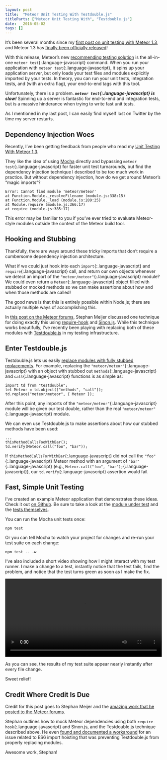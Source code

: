 ```yaml
---
layout: post
title:  "Meteor Unit Testing With Testdouble.js"
titleParts: ["Meteor Unit Testing With", "Testdouble.js"]
date:   2016-05-02
tags: []
---
```


It’s been several months since my [first post on unit testing with Meteor 1.3](http://blog.east5th.co/2015/12/21/unit-testing-with-meteor-1.3/), and Meteor 1.3 has [finally been officially released](http://info.meteor.com/blog/announcing-meteor-1.3)!

With this release, Meteor’s new [recommending testing solution](http://guide.meteor.com/testing.html) is the all-in-one `meteor test`{:.language-javascript} command. When you run your application with `meteor test`{:.language-javascript}, it spins up your application server, but only loads your test files and modules explicitly imported by your tests. In theory, you can run your unit tests, integration tests, and (with an extra flag), your end-to-end tags with this tool.

Unfortunately, there is a problem. ___`meteor test`{:.language-javascript} is slow!___ Spinning up a server is fantastic for end-to-end and integration tests, but is a massive hinderance when trying to write fast unit tests.

As I mentioned in my last post, I can easily find myself lost on Twitter by the time my server restarts.

## Dependency Injection Woes

Recently, I’ve been getting feedback from people who read my [Unit Testing With Meteor 1.3](http://blog.east5th.co/2015/12/21/unit-testing-with-meteor-1.3/).

They like the idea of using [Mocha](https://mochajs.org/) directly and bypassing `meteor test`{:.language-javascript} for faster unit test turnarounds, but find the dependency injection technique I described to be too much work in practice. But without dependency injection, how do we get around Meteor’s “magic imports”?

<pre class="language-javascript"><code class="language-javascript">Error: Cannot find module 'meteor/meteor'
at Function.Module._resolveFilename (module.js:338:15)
at Function.Module._load (module.js:289:25)
at Module.require (module.js:366:17)
at require (module.js:385:17)
</code></pre>

This error may be familiar to you if you’ve ever tried to evaluate Meteor-style modules outside the context of the Meteor build tool. 

## Hooking and Stubbing

Thankfully, there are ways around these tricky imports that don’t require a cumbersome dependency injection architecture.

What if we could just hook into each `import`{:.language-javascript} and `require`{:.language-javascript} call, and return our own objects whenever we detect an import of the `"meteor/meteor"`{:.language-javascript} module? We could even return a `Meteor`{:.language-javascript} object filled with stubbed or mocked methods so we can make assertions about how and when those methods are called!

The good news is that this is entirely possible within Node.js; there are actually multiple ways of accomplishing this.

In [this post on the Meteor forums](https://forums.meteor.com/t/meteor-1-3-testing-with-meteor-meteor-x-package-imports/21009), Stephan Meijer discussed one technique for doing exactly this using [require-hook](https://www.npmjs.com/package/require-hook) and [Sinon.js](http://sinonjs.org/). While this technique works beautifully, I’ve recently been playing with replacing both of these modules with [Testdouble.js](https://github.com/testdouble/testdouble.js) in my testing infrastructure.

## Enter Testdouble.js

Testdouble.js lets us easily [replace modules with fully stubbed replacements](https://github.com/testdouble/testdouble.js/blob/master/docs/7-replacing-dependencies.md#testdoublereplace-api). For example, replacing the `"meteor/meteor"`{:.language-javascript} with an object with stubbed out `methods`{:.language-javascript} and `call`{:.language-javascript} functions is as simple as:

<pre class="language-javascript"><code class="language-javascript">import td from "testdouble";
let Meteor = td.object(["methods", "call"]);
td.replace("meteor/meteor", { Meteor });
</code></pre>

After this point, any imports of the `"meteor/meteor"`{:.language-javascript} module will be given our test double, rather than the real `"meteor/meteor"`{:.language-javascript} module.

We can even use Testdouble.js to make assertions about how our stubbed methods have been used:

<pre class="language-javascript"><code class="language-javascript">...
thisMethodCallsFooWithBar();
td.verify(Meteor.call("foo", "bar"));
</code></pre>

If `thisMethodCallsForWithBar`{:.language-javascript} did not call the `"foo"`{:.language-javascript} Meteor method with an argument of `"bar"`{:.language-javascript} (e.g., `Meteor.call("foo", "bar");`{:.language-javascript}), our `td.verify`{:.language-javascript} assertion would fail.

## Fast, Simple Unit Testing

I’ve created an example Meteor application that demonstrates these ideas. Check it out [on Github](https://github.com/pcorey/unit-testing-with-testdouble). Be sure to take a look at the [module under test](https://github.com/pcorey/unit-testing-with-testdouble/blob/master/imports/hello-module.js) and the [tests themselves](https://github.com/pcorey/unit-testing-with-testdouble/blob/master/tests/example-module.test.js).

You can run the Mocha unit tests once:

<pre class="language-bash"><code class="language-bash">npm test
</code></pre>

Or you can tell Mocha to watch your project for changes and re-run your test suite on each change:

<pre class="language-bash"><code class="language-bash">npm test -- -w
</code></pre>

I’ve also included a short video showing how I might interact with my test runner. I make a change to a test, instantly notice that the test fails, find the problem, and notice that the test turns green as soon as I make the fix.

<video width="100%" src="https://s3-us-west-1.amazonaws.com/www.1pxsolidtomato.com/Unit+Testing+with+Testdouble.webm" autoplay loop controls></video>

As you can see, the results of my test suite appear nearly instantly after every file change. 

Sweet relief!

## Credit Where Credit Is Due

Credit for this post goes to Stephan Meijer and the [amazing work that he posted to the Meteor forums](https://forums.meteor.com/t/meteor-1-3-testing-with-meteor-meteor-x-package-imports/21009).

Stephan outlines how to mock Meteor dependencies using both `require-hook`{:.language-javascript} and Sinon.js, and the Testdouble.js technique described above. He even [found and documented a workaround](https://forums.meteor.com/t/meteor-1-3-testing-with-meteor-meteor-x-package-imports/21009/7) for an issue related to ES6 import hoisting that was preventing Testdouble.js from properly replacing modules.

Awesome work, Stephan!
